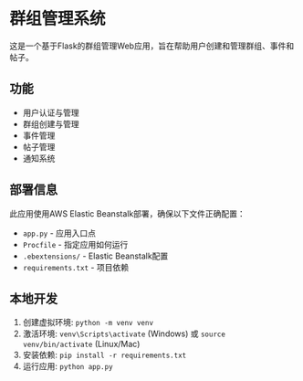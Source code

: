 # 群组管理系统

这是一个基于Flask的群组管理Web应用，旨在帮助用户创建和管理群组、事件和帖子。

## 功能

- 用户认证与管理
- 群组创建与管理
- 事件管理
- 帖子管理
- 通知系统

## 部署信息

此应用使用AWS Elastic Beanstalk部署，确保以下文件正确配置：

- `app.py` - 应用入口点
- `Procfile` - 指定应用如何运行
- `.ebextensions/` - Elastic Beanstalk配置
- `requirements.txt` - 项目依赖

## 本地开发

1. 创建虚拟环境: `python -m venv venv`
2. 激活环境: `venv\Scripts\activate` (Windows) 或 `source venv/bin/activate` (Linux/Mac)
3. 安装依赖: `pip install -r requirements.txt`
4. 运行应用: `python app.py`
